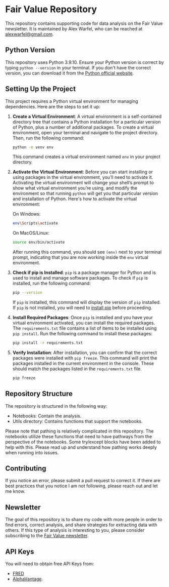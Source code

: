 # Fair Value Repository

This repository contains supporting code for data analysis on the Fair Value newsletter. It is maintained by Alex Warfel, who can be reached at alexwarfel@gmail.com.

## Python Version

This repository uses Python 3.9.10. Ensure your Python version is correct by typing `python --version` in your terminal. If you don't have the correct version, you can download it from the [Python official website](https://www.python.org/downloads/).

## Setting Up the Project

This project requires a Python virtual environment for managing dependencies. Here are the steps to set it up:

1. **Create a Virtual Environment**: A virtual environment is a self-contained directory tree that contains a Python installation for a particular version of Python, plus a number of additional packages. To create a virtual environment, open your terminal and navigate to the project directory. Then, run the following command:

   ```bash
   python -m venv env
   ```

   This command creates a virtual environment named `env` in your project directory.

2. **Activate the Virtual Environment**: Before you can start installing or using packages in the virtual environment, you’ll need to activate it. Activating the virtual environment will change your shell’s prompt to show what virtual environment you’re using, and modify the environment so that running `python` will get you that particular version and installation of Python. Here's how to activate the virtual environment:

   On Windows:

   ```bash
   env\Scripts\activate
   ```

   On MacOS/Linux:

   ```bash
   source env/bin/activate
   ```

   After running this command, you should see `(env)` next to your terminal prompt, indicating that you are now working inside the `env` virtual environment.

3. **Check if pip is Installed**: `pip` is a package manager for Python and is used to install and manage software packages. To check if `pip` is installed, run the following command:

   ```bash
   pip --version
   ```

   If `pip` is installed, this command will display the version of `pip` installed. If `pip` is not installed, you will need to [install pip](https://pip.pypa.io/en/stable/installation/) before proceeding.

4. **Install Required Packages**: Once `pip` is installed and you have your virtual environment activated, you can install the required packages. The `requirements.txt` file contains a list of items to be installed using `pip install`. Run the following command to install these packages:

   ```bash
   pip install -r requirements.txt
   ```

5. **Verify Installation**: After installation, you can confirm that the correct packages were installed with `pip freeze`. This command will print the packages installed in the current environment in the console. These should match the packages listed in the `requirements.txt` file.

   ```bash
   pip freeze
   ```

## Repository Structure

The repository is structured in the following way:

- Notebooks: Contain the analysis.
- Utils directory: Contains functions that support the notebooks.

Please note that pathing is relatively complicated in this repository. The notebooks utilize these functions that need to have pathways from the perspective of the notebooks. Some try/except blocks have been added to help with this. Please read up and understand how pathing works deeply when running into issues.

## Contributing

If you notice an error, please submit a pull request to correct it. If there are best practices that you notice I am not following, please reach out and let me know.

## Newsletter

The goal of this repository is to share my code with more people in order to find errors, correct analysis, and share strategies for extracting data with others. If this type of analysis is interesting to you, please consider subscribing to the [Fair Value newsletter](https://www.alexwarfel.com/).

## API Keys

You will need to obtain free API Keys from:

- [FRED](https://fred.stlouisfed.org/docs/api/api_key.html)
- [AlphaVantage](https://www.alphavantage.co/).

